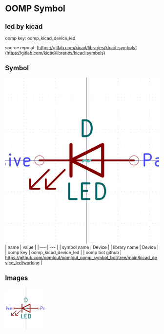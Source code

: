 # OOMP Symbol  
## led  by kicad  
  
oomp key: oomp_kicad_device_led  
  
source repo at: [https://gitlab.com/kicad/libraries/kicad-symbols](https://gitlab.com/kicad/libraries/kicad-symbols)  
## Symbol  
  
[![working.png](working_600.png)](working.png)  
| name | value | 
| --- | --- | 
| symbol name | Device | 
| library name | Device | 
| oomp key | oomp_kicad_device_led | 
| oomp bot github | https://github.com/oomlout/oomlout_oomp_symbol_bot/tree/main/kicad_device_led/working | 
## Images  
  
[![working.png](working_140.png)](working.png)  
